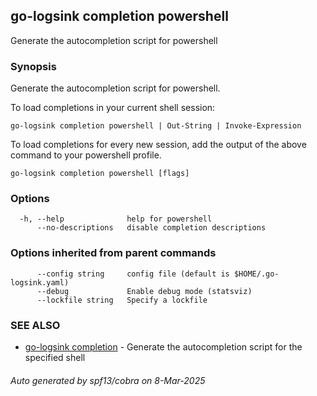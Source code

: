## go-logsink completion powershell

Generate the autocompletion script for powershell

### Synopsis

Generate the autocompletion script for powershell.

To load completions in your current shell session:

	go-logsink completion powershell | Out-String | Invoke-Expression

To load completions for every new session, add the output of the above command
to your powershell profile.


```
go-logsink completion powershell [flags]
```

### Options

```
  -h, --help              help for powershell
      --no-descriptions   disable completion descriptions
```

### Options inherited from parent commands

```
      --config string     config file (default is $HOME/.go-logsink.yaml)
      --debug             Enable debug mode (statsviz)
      --lockfile string   Specify a lockfile
```

### SEE ALSO

* [go-logsink completion](go-logsink_completion.md)	 - Generate the autocompletion script for the specified shell

###### Auto generated by spf13/cobra on 8-Mar-2025
